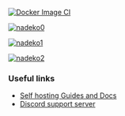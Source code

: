 [![Docker Image CI](https://github.com/StefanPuia/nadeko/actions/workflows/build-push.yml/badge.svg)](https://github.com/StefanPuia/nadeko/actions/workflows/build-push.yml)

[![nadeko0](https://cdn.nadeko.bot/tutorial/docs-top.png)](https://nadeko.bot/)  
  
[![nadeko1](https://cdn.nadeko.bot/tutorial/docs-mid.png)](https://invite.nadeko.bot/)  
 
[![nadeko2](https://cdn.nadeko.bot/tutorial/docs-bot.png)](https://nadeko.bot/commands)

### Useful links
- [Self hosting Guides and Docs](https://nadekobot.readthedocs.io/en/v4)
- [Discord support server](https://discord.nadeko.bot)
